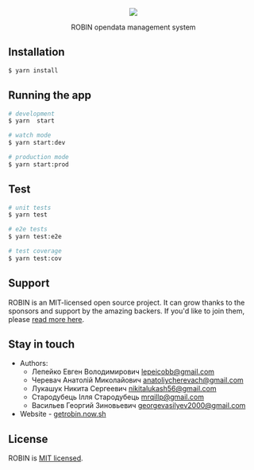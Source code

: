 <p align="center">
  <a href="https://getrobin.now.sh/" target="blank"><img src="./assets/readme-header.png"/></a>
</p>

<p align="center">
 	ROBIN opendata management system
</p>

## Installation

```bash
$ yarn install
```

## Running the app

```bash
# development
$ yarn  start

# watch mode
$ yarn start:dev

# production mode
$ yarn start:prod
```

## Test

```bash
# unit tests
$ yarn test

# e2e tests
$ yarn test:e2e

# test coverage
$ yarn test:cov
```

## Support

ROBIN is an MIT-licensed open source project. It can grow thanks to the sponsors and support by the amazing backers. If you'd like to join them, please [read more here](https://getrobin.now.sh/support).

## Stay in touch

- Authors:
  - Лепейко Евген Володимирович [lepeicobb@gmail.com](mailto:lepeicobb@gmail.com)
  - Черевач Анатолій Миколайович [anatoliycherevach@gmail.com](mailto:anatoliycherevach@gmail.com)
  - Лукашук Никита Сергеевич [nikitalukash56@gmail.com](mailto:nikitalukash56@gmail.com)
  - Стародубець Ілля Стародубець [mrqillp@gmail.com](mailto:mrqillp@gmail.com)
  - Васильев Георгий Зиновьевич [georgevasilyev2000@gmail.com](mailto:georgevasilyev2000@gmail.com)
- Website - [getrobin.now.sh](https://getrobin.now.sh/)

## License

  ROBIN is [MIT licensed](LICENSE).
